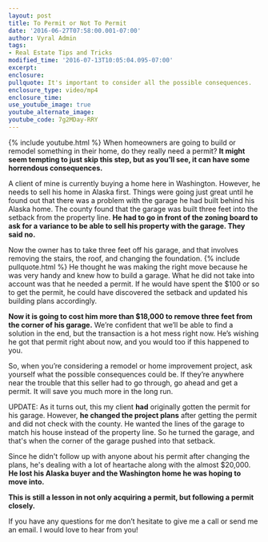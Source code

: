 ```yaml
---
layout: post
title: To Permit or Not To Permit
date: '2016-06-27T07:58:00.001-07:00'
author: Vyral Admin
tags:
- Real Estate Tips and Tricks
modified_time: '2016-07-13T10:05:04.095-07:00'
excerpt:
enclosure:
pullquote: It's important to consider all the possible consequences.
enclosure_type: video/mp4
enclosure_time:
use_youtube_image: true
youtube_alternate_image:
youtube_code: 7g2MDay-RRY
---
```

{% include youtube.html %}
When homeowners are going to build or remodel something in their home, do they really need a permit? **It might seem tempting to just skip this step, but as you’ll see, it can have some horrendous consequences.**

A client of mine is currently buying a home here in Washington. However, he needs to sell his home in Alaska first. Things were going just great until he found out that there was a problem with the garage he had built behind his Alaska home. The county found that the garage was built three feet into the setback from the property line. **He had to go in front of the zoning board to ask for a variance to be able to sell his property with the garage. They said no.**

Now the owner has to take three feet off his garage, and that involves removing the stairs, the roof, and changing the foundation.
{% include pullquote.html %}
He thought he was making the right move because he was very handy and knew how to build a garage. What he did not take into account was that he needed a permit. If he would have spent the $100 or so to get the permit, he could have discovered the setback and updated his building plans accordingly.

**Now it is going to cost him more than $18,000 to remove three feet from the corner of his garage.** We’re confident that we’ll be able to find a solution in the end, but the transaction is a hot mess right now. He’s wishing he got that permit right about now, and you would too if this happened to you.

So, when you’re considering a remodel or home improvement project, ask yourself what the possible consequences could be. If they’re anywhere near the trouble that this seller had to go through, go ahead and get a permit. It will save you much more in the long run.

UPDATE: As it turns out, this my client **had** originally gotten the permit for his garage. However, **he changed the project plans** after getting the permit and did not check with the county. He wanted the lines of the garage to match his house instead of the property line. So he turned the garage, and that's when the corner of the garage pushed into that setback.

Since he didn't follow up with anyone about his permit after changing the plans, he's dealing with a lot of heartache along with the almost $20,000. **He lost his Alaska buyer and the Washington home he was hoping to move into.**

**This is still a lesson in not only acquiring a permit, but following a permit closely.**  

If you have any questions for me don’t hesitate to give me a call or send me an email. I would love to hear from you!
